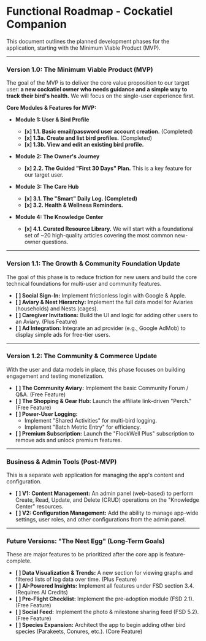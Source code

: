 # Functional Roadmap - Cockatiel Companion

This document outlines the planned development phases for the application, starting with the Minimum Viable Product (MVP).

---

### **Version 1.0: The Minimum Viable Product (MVP)**

The goal of the MVP is to deliver the core value proposition to our target user: **a new cockatiel owner who needs guidance and a simple way to track their bird's health.** We will focus on the single-user experience first.

**Core Modules & Features for MVP:**

*   **Module 1: User & Bird Profile**
    *   **[x] 1.1. Basic email/password user account creation.** (Completed)
    *   **[x] 1.3a. Create and list bird profiles.** (Completed)
    *   **[x] 1.3b. View and edit an existing bird profile.**

*   **Module 2: The Owner's Journey**
    *   **[x] 2.2. The Guided "First 30 Days" Plan.** This is a key feature for our target user.

*   **Module 3: The Care Hub**
    *   **[x] 3.1. The "Smart" Daily Log. (Completed)**
    *   **[x] 3.2. Health & Wellness Reminders.**

*   **Module 4: The Knowledge Center**
    *   **[x] 4.1. Curated Resource Library.** We will start with a foundational set of ~20 high-quality articles covering the most common new-owner questions.

---

### **Version 1.1: The Growth & Community Foundation Update**

The goal of this phase is to reduce friction for new users and build the core technical foundations for multi-user and community features.

*   **[ ] Social Sign-In:** Implement frictionless login with Google & Apple.
*   **[ ] Aviary & Nest Hierarchy:** Implement the full data model for Aviaries (households) and Nests (cages).
*   **[ ] Caregiver Invitations:** Build the UI and logic for adding other users to an Aviary. (Plus Feature)
*   **[ ] Ad Integration:** Integrate an ad provider (e.g., Google AdMob) to display simple ads for free-tier users.

---

### **Version 1.2: The Community & Commerce Update**

With the user and data models in place, this phase focuses on building engagement and testing monetization.

*   **[ ] The Community Aviary:** Implement the basic Community Forum / Q&A. (Free Feature)
*   **[ ] The Shopping & Gear Hub:** Launch the affiliate link-driven "Perch." (Free Feature)
*   **[ ] Power-User Logging:**
    *   Implement "Shared Activities" for multi-bird logging.
    *   Implement "Batch Metric Entry" for efficiency.
*   **[ ] Premium Subscription:** Launch the "FlockWell Plus" subscription to remove ads and unlock premium features.

---

### **Business & Admin Tools (Post-MVP)**

This is a separate web application for managing the app's content and configuration.

*   **[ ] V1: Content Management:** An admin panel (web-based) to perform Create, Read, Update, and Delete (CRUD) operations on the "Knowledge Center" resources.
*   **[ ] V2: Configuration Management:** Add the ability to manage app-wide settings, user roles, and other configurations from the admin panel.

---

### **Future Versions: "The Nest Egg" (Long-Term Goals)**

These are major features to be prioritized after the core app is feature-complete.

*   **[ ] Data Visualization & Trends:** A new section for viewing graphs and filtered lists of log data over time. (Plus Feature)
*   **[ ] AI-Powered Insights:** Implement all features under FSD section 3.4. (Requires AI Credits)
*   **[ ] Pre-Flight Checklist:** Implement the pre-adoption module (FSD 2.1). (Free Feature)
*   **[ ] Social Feed:** Implement the photo & milestone sharing feed (FSD 5.2). (Free Feature)
*   **[ ] Species Expansion:** Architect the app to begin adding other bird species (Parakeets, Conures, etc.). (Core Feature)